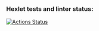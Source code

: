 ### Hexlet tests and linter status:
[![Actions Status](https://github.com/SvetlayaPar/layout-designer-project-58/actions/workflows/hexlet-check.yml/badge.svg)](https://github.com/SvetlayaPar/layout-designer-project-58/actions)
